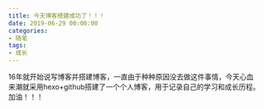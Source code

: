 ```yaml
---
title: 今天博客搭建成功了！！！
date: 2019-06-29 00:00:00
categories: 
- 随笔
tags:
- 成长
---
```

 16年就开始说写博客并搭建博客，一直由于种种原因没去做这件事情，今天心血来潮就采用hexo+github搭建了一个个人博客，用于记录自己的学习和成长历程。加油！！！